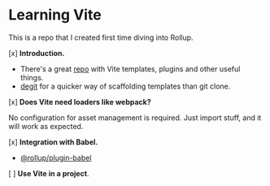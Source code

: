 # Learning Vite

This is a repo that I created first time diving into Rollup.

[x] **Introduction.**

- There's a great [repo](https://github.com/vitejs/awesome-vite) with Vite templates, plugins and other useful things.
- [degit](https://github.com/Rich-Harris/degit) for a quicker way of scaffolding templates than git clone.

[x] **Does Vite need loaders like webpack?**

No configuration for asset management is required. Just import stuff, and it will work as expected.

[x] **Integration with Babel.**

- [@rollup/plugin-babel](https://github.com/rollup/plugins/tree/master/packages/babel)

[ ] **Use Vite in a project**.
